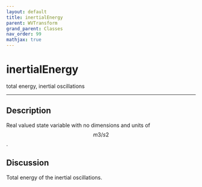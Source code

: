 ```yaml
---
layout: default
title: inertialEnergy
parent: WVTransform
grand_parent: Classes
nav_order: 99
mathjax: true
---
```


#  inertialEnergy

total energy, inertial oscillations


---

## Description
Real valued state variable with no dimensions and units of $$m3/s2$$.

## Discussion

Total energy of the inertial oscillations.

